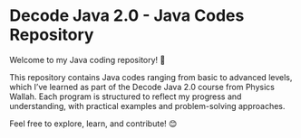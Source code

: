 # Decode Java 2.0 - Java Codes Repository
Welcome to my Java coding repository! 🎉

This repository contains Java codes ranging from basic to advanced levels, which I’ve learned as part of the Decode Java 2.0 course from Physics Wallah. Each program is structured to reflect my progress and understanding, with practical examples and problem-solving approaches.

Feel free to explore, learn, and contribute! 😊
